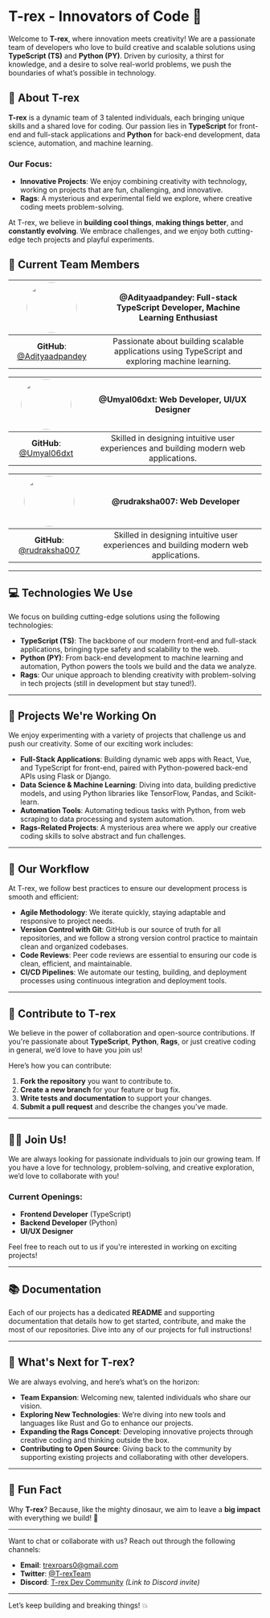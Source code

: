 # **T-rex - Innovators of Code** 🦖

Welcome to **T-rex**, where innovation meets creativity! We are a passionate team of developers who love to build creative and scalable solutions using **TypeScript (TS)** and **Python (PY)**. Driven by curiosity, a thirst for knowledge, and a desire to solve real-world problems, we push the boundaries of what’s possible in technology.

## 🚀 About T-rex

**T-rex** is a dynamic team of 3 talented individuals, each bringing unique skills and a shared love for coding. Our passion lies in **TypeScript** for front-end and full-stack applications and **Python** for back-end development, data science, automation, and machine learning.

### Our Focus:
- **Innovative Projects**: We enjoy combining creativity with technology, working on projects that are fun, challenging, and innovative.
- **Rags**: A mysterious and experimental field we explore, where creative coding meets problem-solving.

At T-rex, we believe in **building cool things**, **making things better**, and **constantly evolving**. We embrace challenges, and we enjoy both cutting-edge tech projects and playful experiments.

## 👥 Current Team Members

| <img src="https://avatars.githubusercontent.com/u/53257475?v=4" width="100" height="100" style="border-radius: 50%;" />  | **@Adityaadpandey**: Full-stack TypeScript Developer, Machine Learning Enthusiast |
|:---------------------------------------------------------------:|:-----------------------------------------------------------------------------------:|
| **GitHub**: [@Adityaadpandey](https://github.com/Adityaadpandey) | Passionate about building scalable applications using TypeScript and exploring machine learning. |

| <img src="https://avatars.githubusercontent.com/u/177600914?v=4" width="100" height="100" style="border-radius: 50%;" />  | **@Umyal06dxt**: Web Developer, UI/UX Designer                                     |
|:---------------------------------------------------------------:|:-----------------------------------------------------------------------------------:|
| **GitHub**: [@Umyal06dxt](https://github.com/Umyal06dxt)         | Skilled in designing intuitive user experiences and building modern web applications.            |

| <img src="https://avatars.githubusercontent.com/u/70557438?v=4" width="100" height="100" style="border-radius: 50%;" />  | **@rudraksha007**: Web Developer                                     |
|:---------------------------------------------------------------:|:-----------------------------------------------------------------------------------:|
| **GitHub**: [@rudraksha007](https://github.com/rudraksha007)         | Skilled in designing intuitive user experiences and building modern web applications.        |

---

## 💻 Technologies We Use

We focus on building cutting-edge solutions using the following technologies:

- **TypeScript (TS)**: The backbone of our modern front-end and full-stack applications, bringing type safety and scalability to the web.
- **Python (PY)**: From back-end development to machine learning and automation, Python powers the tools we build and the data we analyze.
- **Rags**: Our unique approach to blending creativity with problem-solving in tech projects (still in development but stay tuned!).

---

## 🌟 Projects We're Working On

We enjoy experimenting with a variety of projects that challenge us and push our creativity. Some of our exciting work includes:

- **Full-Stack Applications**: Building dynamic web apps with React, Vue, and TypeScript for front-end, paired with Python-powered back-end APIs using Flask or Django.
- **Data Science & Machine Learning**: Diving into data, building predictive models, and using Python libraries like TensorFlow, Pandas, and Scikit-learn.
- **Automation Tools**: Automating tedious tasks with Python, from web scraping to data processing and system automation.
- **Rags-Related Projects**: A mysterious area where we apply our creative coding skills to solve abstract and fun challenges.

---

## 📂 Our Workflow

At T-rex, we follow best practices to ensure our development process is smooth and efficient:

- **Agile Methodology**: We iterate quickly, staying adaptable and responsive to project needs.
- **Version Control with Git**: GitHub is our source of truth for all repositories, and we follow a strong version control practice to maintain clean and organized codebases.
- **Code Reviews**: Peer code reviews are essential to ensuring our code is clean, efficient, and maintainable.
- **CI/CD Pipelines**: We automate our testing, building, and deployment processes using continuous integration and deployment tools.

---

## 🤝 Contribute to T-rex

We believe in the power of collaboration and open-source contributions. If you're passionate about **TypeScript**, **Python**, **Rags**, or just creative coding in general, we’d love to have you join us!

Here’s how you can contribute:
1. **Fork the repository** you want to contribute to.
2. **Create a new branch** for your feature or bug fix.
3. **Write tests and documentation** to support your changes.
4. **Submit a pull request** and describe the changes you’ve made.

---

## 🧑‍💻 Join Us!

We are always looking for passionate individuals to join our growing team. If you have a love for technology, problem-solving, and creative exploration, we’d love to collaborate with you!

### Current Openings:
- **Frontend Developer** (TypeScript)
- **Backend Developer** (Python)
- **UI/UX Designer**

Feel free to reach out to us if you're interested in working on exciting projects!

---

## 📚 Documentation

Each of our projects has a dedicated **README** and supporting documentation that details how to get started, contribute, and make the most of our repositories. Dive into any of our projects for full instructions!

---

## 🌟 What's Next for T-rex?

We are always evolving, and here’s what’s on the horizon:
- **Team Expansion**: Welcoming new, talented individuals who share our vision.
- **Exploring New Technologies**: We’re diving into new tools and languages like Rust and Go to enhance our projects.
- **Expanding the Rags Concept**: Developing innovative projects through creative coding and thinking outside the box.
- **Contributing to Open Source**: Giving back to the community by supporting existing projects and collaborating with other developers.

---

## 🎉 Fun Fact

Why **T-rex**? Because, like the mighty dinosaur, we aim to leave a **big impact** with everything we build! 🦖

---

Want to chat or collaborate with us? Reach out through the following channels:

- **Email**: [trexroars0@gmail.com](mailto:trexroars0@gmail.com)
- **Twitter**: [@T-rexTeam](https://twitter.com/T-rexTeam)
- **Discord**: [T-rex Dev Community](#) *(Link to Discord invite)*

---

Let’s keep building and breaking things! 💥
